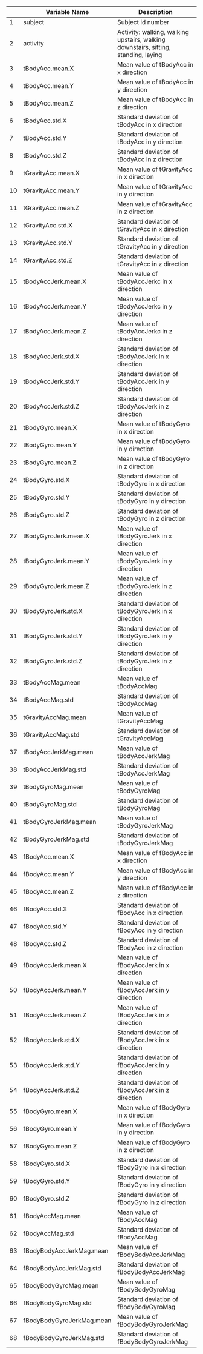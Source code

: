 |  | Variable Name              | Description                                                                                   |
|---------------|---------------------------|------------------------------------------------------------------------------------|
| 1             | subject                   | Subject id number                                                                  |
| 2             | activity                  | Activity: walking, walking upstairs, walking downstairs, sitting, standing, laying |
| 3             | tBodyAcc.mean.X           | Mean value of tBodyAcc in x direction                                              |
| 4             | tBodyAcc.mean.Y           | Mean value of tBodyAcc in y direction                                              |
| 5             | tBodyAcc.mean.Z           | Mean value of tBodyAcc in z direction                                              |
| 6             | tBodyAcc.std.X            | Standard deviation of tBodyAcc in x direction                                      |
| 7             | tBodyAcc.std.Y            | Standard deviation of tBodyAcc in y direction                                      |
| 8             | tBodyAcc.std.Z            | Standard deviation of tBodyAcc in z direction                                      |
| 9             | tGravityAcc.mean.X        | Mean value of tGravityAcc in x direction                                           |
| 10            | tGravityAcc.mean.Y        | Mean value of tGravityAcc in y direction                                           |
| 11            | tGravityAcc.mean.Z        | Mean value of tGravityAcc in z direction                                           |
| 12            | tGravityAcc.std.X         | Standard deviation of tGravityAcc in x direction                                   |
| 13            | tGravityAcc.std.Y         | Standard deviation of tGravityAcc in y direction                                   |
| 14            | tGravityAcc.std.Z         | Standard deviation of tGravityAcc in z direction                                   |
| 15            | tBodyAccJerk.mean.X       | Mean value of tBodyAccJerkc in x direction                                         |
| 16            | tBodyAccJerk.mean.Y       | Mean value of tBodyAccJerkc in y direction                                         |
| 17            | tBodyAccJerk.mean.Z       | Mean value of tBodyAccJerkc in z direction                                         |
| 18            | tBodyAccJerk.std.X        | Standard deviation of tBodyAccJerk in x direction                                  |
| 19            | tBodyAccJerk.std.Y        | Standard deviation of tBodyAccJerk in y direction                                  |
| 20            | tBodyAccJerk.std.Z        | Standard deviation of tBodyAccJerk in z direction                                  |
| 21            | tBodyGyro.mean.X          | Mean value of tBodyGyro in x direction                                             |
| 22            | tBodyGyro.mean.Y          | Mean value of tBodyGyro in y direction                                             |
| 23            | tBodyGyro.mean.Z          | Mean value of tBodyGyro in z direction                                             |
| 24            | tBodyGyro.std.X           | Standard deviation of tBodyGyro in x direction                                     |
| 25            | tBodyGyro.std.Y           | Standard deviation of tBodyGyro in y direction                                     |
| 26            | tBodyGyro.std.Z           | Standard deviation of tBodyGyro in z direction                                     |
| 27            | tBodyGyroJerk.mean.X      | Mean value of tBodyGyroJerk in x direction                                         |
| 28            | tBodyGyroJerk.mean.Y      | Mean value of tBodyGyroJerk in y direction                                         |
| 29            | tBodyGyroJerk.mean.Z      | Mean value of tBodyGyroJerk in z direction                                         |
| 30            | tBodyGyroJerk.std.X       | Standard deviation of tBodyGyroJerk in x direction                                 |
| 31            | tBodyGyroJerk.std.Y       | Standard deviation of tBodyGyroJerk in y direction                                 |
| 32            | tBodyGyroJerk.std.Z       | Standard deviation of tBodyGyroJerk in z direction                                 |
| 33            | tBodyAccMag.mean          | Mean value of tBodyAccMag                                                          |
| 34            | tBodyAccMag.std           | Standard deviation of tBodyAccMag                                                  |
| 35            | tGravityAccMag.mean       | Mean value of tGravityAccMag                                                       |
| 36            | tGravityAccMag.std        | Standard deviation of tGravityAccMag                                               |
| 37            | tBodyAccJerkMag.mean      | Mean value of tBodyAccJerkMag                                                      |
| 38            | tBodyAccJerkMag.std       | Standard deviation of tBodyAccJerkMag                                              |
| 39            | tBodyGyroMag.mean         | Mean value of tBodyGyroMag                                                         |
| 40            | tBodyGyroMag.std          | Standard deviation of tBodyGyroMag                                                 |
| 41            | tBodyGyroJerkMag.mean     | Mean value of tBodyGyroJerkMag                                                     |
| 42            | tBodyGyroJerkMag.std      | Standard deviation of tBodyGyroJerkMag                                             |
| 43            | fBodyAcc.mean.X           | Mean value of fBodyAcc in x direction                                              |
| 44            | fBodyAcc.mean.Y           | Mean value of fBodyAcc in y direction                                              |
| 45            | fBodyAcc.mean.Z           | Mean value of fBodyAcc in z direction                                              |
| 46            | fBodyAcc.std.X            | Standard deviation of fBodyAcc in x direction                                      |
| 47            | fBodyAcc.std.Y            | Standard deviation of fBodyAcc in y direction                                      |
| 48            | fBodyAcc.std.Z            | Standard deviation of fBodyAcc in z direction                                      |
| 49            | fBodyAccJerk.mean.X       | Mean value of fBodyAccJerk in x direction                                          |
| 50            | fBodyAccJerk.mean.Y       | Mean value of fBodyAccJerk in y direction                                          |
| 51            | fBodyAccJerk.mean.Z       | Mean value of fBodyAccJerk in z direction                                          |
| 52            | fBodyAccJerk.std.X        | Standard deviation of fBodyAccJerk in x direction                                  |
| 53            | fBodyAccJerk.std.Y        | Standard deviation of fBodyAccJerk in y direction                                  |
| 54            | fBodyAccJerk.std.Z        | Standard deviation of fBodyAccJerk in z direction                                  |
| 55            | fBodyGyro.mean.X          | Mean value of fBodyGyro in x direction                                             |
| 56            | fBodyGyro.mean.Y          | Mean value of fBodyGyro in y direction                                             |
| 57            | fBodyGyro.mean.Z          | Mean value of fBodyGyro in z direction                                             |
| 58            | fBodyGyro.std.X           | Standard deviation of fBodyGyro in x direction                                     |
| 59            | fBodyGyro.std.Y           | Standard deviation of fBodyGyro in y direction                                     |
| 60            | fBodyGyro.std.Z           | Standard deviation of fBodyGyro in z direction                                     |
| 61            | fBodyAccMag.mean          | Mean value of fBodyAccMag                                                          |
| 62            | fBodyAccMag.std           | Standard deviation of fBodyAccMag                                                  |
| 63            | fBodyBodyAccJerkMag.mean  | Mean value of fBodyBodyAccJerkMag                                                  |
| 64            | fBodyBodyAccJerkMag.std   | Standard deviation of fBodyBodyAccJerkMag                                          |
| 65            | fBodyBodyGyroMag.mean     | Mean value of fBodyBodyGyroMag                                                     |
| 66            | fBodyBodyGyroMag.std      | Standard deviation of fBodyBodyGyroMag                                             |
| 67            | fBodyBodyGyroJerkMag.mean | Mean value of fBodyBodyGyroJerkMag                                                 |
| 68            | fBodyBodyGyroJerkMag.std  | Standard deviation of fBodyBodyGyroJerkMag                                         |
